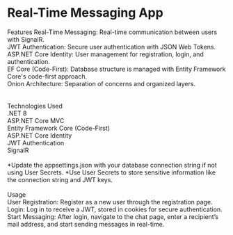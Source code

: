 # Real-Time Messaging App
Features Real-Time Messaging: Real-time communication between users with SignalR. <br>
JWT Authentication: Secure user authentication with JSON Web Tokens. <br>
ASP.NET Core Identity: User management for registration, login, and authentication. <br>
EF Core (Code-First): Database structure is managed with Entity Framework Core's code-first approach. <br>
Onion Architecture: Separation of concerns and organized layers.<br>
<br>
<br>
Technologies Used <br>
.NET 8 <br>
ASP.NET Core MVC <br>
Entity Framework Core (Code-First) <br>
ASP.NET Core Identity <br>
JWT Authentication <br>
SignalR 
<br>
<br>
*Update the appsettings.json with your database connection string if not using User Secrets. *Use User Secrets to store sensitive information like the connection string and JWT keys.
<br><br>
Usage <br>
User Registration: Register as a new user through the registration page. <br>
Login: Log in to receive a JWT, stored in cookies for secure authentication. <br>
Start Messaging: After login, navigate to the chat page, enter a recipient’s mail address, and start sending messages in real-time.
